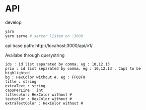 # API

develop

```bash
yarn
yarn serve # server listen on :3000
```
api base path: http://locahost:3000/api/v1/

Availabe through querystring

```
ids : id list separated by comma. eg : 10,12,13
prio : id list separated by comma. eg : 10,12,13 . Caps to be highlighted
bg : HexColor without #. eg : FF00F0
title : string
extraText : string
capsPerLine : int
titlecolor: HexColor without #
textcolor : HexColor without #
extraTextColor : HexColor without #
```
